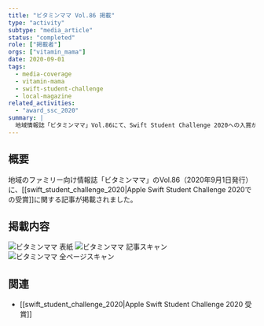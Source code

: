 ```yaml
---
title: "ビタミンママ Vol.86 掲載"
type: "activity"
subtype: "media_article"
status: "completed"
role: ["掲載者"]
orgs: ["vitamin_mama"]
date: 2020-09-01
tags:
  - media-coverage
  - vitamin-mama
  - swift-student-challenge
  - local-magazine
related_activities:
  - "award_ssc_2020"
summary: |
  地域情報誌「ビタミンママ」Vol.86にて、Swift Student Challenge 2020への入賞が紹介されました。
---
```

## 概要
地域のファミリー向け情報誌「ビタミンママ」のVol.86（2020年9月1日発行）に、[[swift_student_challenge_2020|Apple Swift Student Challenge 2020での受賞]]に関する記事が掲載されました。

## 掲載内容
![ビタミンママ 表紙](linked_assets/20_Activities/media/vitamin_mama_2020_09_01/vitamin_mama_article_scan.jpg)
![ビタミンママ 記事スキャン](linked_assets/20_Activities/media/vitamin_mama_2020_09_01/vitamin_mama_article_scan.jpg)
![ビタミンママ 全ページスキャン](linked_assets/20_Activities/media/vitamin_mama_2020_09_01/vitamin_mama_full_page_scan.jpg)

## 関連
- [[swift_student_challenge_2020|Apple Swift Student Challenge 2020 受賞]]
